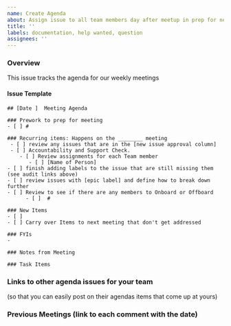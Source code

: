 ```yaml
---
name: Create Agenda
about: Assign issue to all team members day after meetup in prep for next meetup
title: ''
labels: documentation, help wanted, question
assignees: ''
---
```


### Overview

This issue tracks the agenda for our weekly meetings

#### Issue Template

```
## [Date ]  Meeting Agenda

### Prework to prep for meeting
- [ ] #

### Recurring items: Happens on the ________ meeting
 - [ ] review any issues that are in the [new issue approval column]
 - [ ] Accountability and Support Check.
    - [ ] Review assignments for each Team member
       - [ ] [Name of Person]
- [ ] finish adding labels to the issue that are still missing them (see audit links above)
- [ ] review issues with [epic label] and define how to break down further
- [ ] Review to see if there are any members to Onboard or Offboard
      - [ ]  #

### New Items
- [ ]
- [ ] Carry over Items to next meeting that don't get addressed

### FYIs
-

### Notes from Meeting

### Task Items
```

### Links to other agenda issues for your team

(so that you can easily post on their agendas items that come up at yours)

### Previous Meetings (link to each comment with the date)

